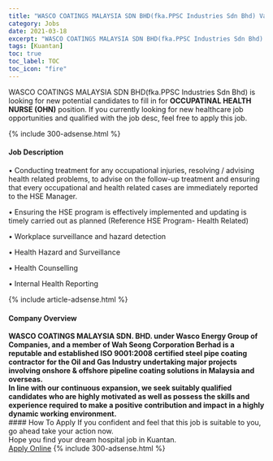 ```yaml
---
title: "WASCO COATINGS MALAYSIA SDN BHD(fka.PPSC Industries Sdn Bhd) Vacancies OCCUPATINAL HEALTH NURSE (OHN)" 
category: Jobs 
date: 2021-03-18 
excerpt: "WASCO COATINGS MALAYSIA SDN BHD(fka.PPSC Industries Sdn Bhd) is currently looking for suitable person to fill in the OCCUPATINAL HEALTH NURSE (OHN) which positioned at Kuantan" 
tags: [Kuantan] 
toc: true 
toc_label: TOC 
toc_icon: "fire" 
--- 
```


<p>WASCO COATINGS MALAYSIA SDN BHD(fka.PPSC Industries Sdn Bhd) is looking for new potential candidates to fill in for <b>OCCUPATINAL HEALTH NURSE (OHN)</b> position. If you currently looking for new healthcare job opportunities and qualified with the job desc, feel free to apply this job.
</p>{% include 300-adsense.html %} 
<div><div><h4>Job Description</h4></div><div><div><span><div><p>&#8226; Conducting treatment for any occupational injuries, resolving / advising health related problems, to advise on the follow-up treatment and ensuring that every occupational and health related cases are immediately reported to the HSE Manager.&#160;</p><p>&#8226; Ensuring the HSE program is effectively implemented and updating is timely carried out&#160;as planned (Reference HSE Program- Health Related)</p><p>&#8226; Workplace surveillance and hazard detection</p><p>&#8226; Health Hazard and Surveillance</p><p>&#8226; Health Counselling</p><p>&#8226; Internal Health Reporting</p></div></span></div></div></div> 
{% include article-adsense.html %} 
<div><div><h4>Company Overview</h4></div><div><div><span><div><div><strong>WASCO COATINGS MALAYSIA SDN. BHD. under Wasco Energy Group of Companies, and a member of Wah Seong Corporation Berhad is a reputable and established ISO 9001:2008 certified steel pipe coating contractor for the Oil and Gas Industry undertaking major projects involving onshore &amp; offshore pipeline coating solutions in Malaysia and overseas. </strong></div>
<div><strong>In line with our continuous expansion, we seek suitably qualified candidates who are highly motivated as well as possess the skills and experience required to make a positive contribution and impact in a highly dynamic working environment.</strong></div></div></span></div></div></div> 
#### How To Apply 
If you confident and feel that this job is suitable to you, go ahead take your action now. <br/> 
Hope you find your dream hospital job in Kuantan. <br/> 
<a href="https://www.jobstreet.com.my/en/job/occupatinal-health-nurse-ohn-4510213?jobId=jobstreet-my-job-4510213" class="btn btn--warning" target="_blank" rel="nofollow noopenner">Apply Online</a> 
{% include 300-adsense.html %} 